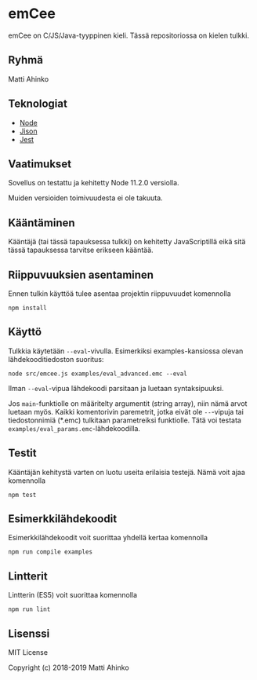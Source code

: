# emCee

emCee on C/JS/Java-tyyppinen kieli. Tässä repositoriossa on kielen tulkki.

## Ryhmä

Matti Ahinko

## Teknologiat

- [Node](https://nodejs.org/en/)
- [Jison](http://zaa.ch/jison/)
- [Jest](https://jestjs.io)

## Vaatimukset

Sovellus on testattu ja kehitetty Node 11.2.0 versiolla.

Muiden versioiden toimivuudesta ei ole takuuta.

## Kääntäminen

Kääntäjä (tai tässä tapauksessa tulkki) on kehitetty JavaScriptillä eikä sitä
tässä tapauksessa tarvitse erikseen kääntää.

## Riippuvuuksien asentaminen

Ennen tulkin käyttöä tulee asentaa projektin riippuvuudet komennolla

    npm install

## Käyttö

Tulkkia käytetään `--eval`-vivulla. Esimerkiksi examples-kansiossa olevan
lähdekooditiedoston suoritus:

    node src/emcee.js examples/eval_advanced.emc --eval

Ilman `--eval`-vipua lähdekoodi parsitaan ja luetaan syntaksipuuksi.

Jos `main`-funktiolle on määritelty argumentit (string array), niin nämä arvot
luetaan myös. Kaikki komentorivin paremetrit, jotka eivät ole `--`-vipuja tai
tiedostonnimiä (*.emc) tulkitaan parametreiksi funktiolle. Tätä voi testata
`examples/eval_params.emc`-lähdekoodilla.

## Testit

Kääntäjän kehitystä varten on luotu useita erilaisia testejä. Nämä voit ajaa
komennolla

    npm test

## Esimerkkilähdekoodit

Esimerkkilähdekoodit voit suorittaa yhdellä kertaa komennolla

    npm run compile examples


## Lintterit

Lintterin (ES5) voit suorittaa komennolla

    npm run lint

## Lisenssi

MIT License

Copyright (c) 2018-2019 Matti Ahinko
